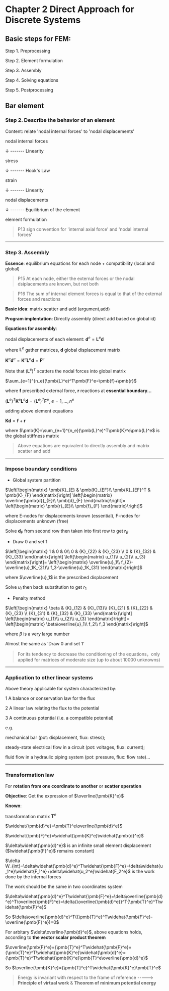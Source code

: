 # Chapter 2  Direct Approach for Discrete Systems

## Basic steps for FEM:

Step 1. Preprocessing

Step 2. Element formulation

Step 3. Assembly

Step 4. Solving equations

Step 5. Postprocessing

## Bar element

### Step 2. Describe the behavior of an element 

Content: relate 'nodal internal forces' to 'nodal displacements'

nodal internal forces 

$\downarrow$ ------- Linearity

stress

$\downarrow$ ------- Hook's Law

strain

$\downarrow$ ------- Linearity

nodal displacements 

$\downarrow$ ------- Equilibrium of the element

 element formulation


> P13 sign convention for 'internal axial force' and 'nodal internal forces'

-------


### Step 3. Assembly

**Essence**: equilibrium equations for each node + compatibility (local and global)

 > P15 At each node, either the external forces or the nodal dsiplacements are known, but not both

 > P16 The sum of internal element forces is equal to that of the external forces and reactions

**Basic idea**: matrix scatter and add (argument,add)

**Program implentation**: Directly assembly (direct add based on global id)

**Equations for assembly**:


nodal displacements of each element: $\pmb{d}^e=\pmb{L}^e\pmb{d}$

where $\pmb{L}^e$ gather matrices, $\pmb{d}$ global displacement matrix

$\pmb{K}^e\pmb{d}^e=\pmb{K}^e\pmb{L}^e\pmb{d}=\pmb{F}^e$

Note that $(\pmb{L}^e)^T$ scatters the nodal forces into global matrix

$\sum_{e=1}^{n_e}(\pmb{L}^e)^T\pmb{F}^e=\pmb{f}+\pmb{r}$

where $\pmb{f}$ prescribed external force, $\pmb{r}$ reactions at **essential boundary...**

$(\pmb{L}^e)^T\pmb{K}^e\pmb{L}^e\pmb{d}=(\pmb{L}^e)^T\pmb{F}^e$, $e=1,...,n^e$

adding above element equations

$\pmb{K}\pmb{d}=\pmb{f}+\pmb{r}$

where $\pmb{K}=\sum_{e=1}^{n_e}(\pmb{L}^e)^T\pmb{K}^e\pmb{L}^e$ is the global stiffness matrix

> Above equations are equivalent to directly assembly and matrix scatter and add

------
### Impose boundary conditions

+ Global system partition

$\left[\begin{matrix}
\pmb{K}_{E} & \pmb{K}_{EF}\\
\pmb{K}_{EF}^T & \pmb{K}_{F} 
\end{matrix}\right]
\left[\begin{matrix}
\overline{\pmb{d}}_{E}\\
\pmb{d}_{F}
\end{matrix}\right]=
\left[\begin{matrix}
\pmb{r}_{E}\\
\pmb{f}_{F}
\end{matrix}\right]$

where E-nodes for displacements known (essential), F-nodes for displacements unknown (free)

Solve $\pmb{d}_{F}$ from second row then taken into first row to get $\pmb{r}_{E}$
+ Draw 0 and set 1

$\left[\begin{matrix}
1 & 0 & 0\\
0 & {K}_{22} & {K}_{23} \\
0 & {K}_{32} & {K}_{33} 
\end{matrix}\right]
\left[\begin{matrix}
u_{1}\\
u_{2}\\
u_{3}
\end{matrix}\right]=
\left[\begin{matrix}
\overline{u}_1\\
f_{2}-\overline{u}_1K_{21}\\
f_3-\overline{u}_1K_{31}
\end{matrix}\right]$

where $\overline{u}_1$ is the prescribed displacement

Solve $u_i$ then back substitution to get $r_1$
+ Penalty method

$\left[\begin{matrix}
\beta & {K}_{12} & {K}_{13}\\
{K}_{21} & {K}_{22} & {K}_{23} \\
{K}_{31} & {K}_{32} & {K}_{33} 
\end{matrix}\right]
\left[\begin{matrix}
u_{1}\\
u_{2}\\
u_{3}
\end{matrix}\right]=
\left[\begin{matrix}
\beta\overline{u}_1\\
f_2\\
f_3
\end{matrix}\right]$

where $\beta$ is a very large number

Almost the same as 'Draw 0 and set 1'

> For its tendency to decrease the conditioning of the equations，only applied for matrices of moderate size (up to about 10000 unknowns)
------
### Application to other linear systems

Above theory applicable for system characterized by:

1 A balance or conservation law for the flux

2 A linear law relating the flux to the potential

3 A continuous potential (i.e. a compatible potential)

e.g. 

mechanical bar (pot: displacement, flux: stress); 

steady-state electrical flow in a circuit (pot: voltages, flux: current); 

fluid flow in a hydraulic piping system (pot: pressure, flux: flow rate)...

-----

### Transformation law

For **rotation from one coordinate to another** or **scatter operation**

**Objective**: Get the expression of $\overline{\pmb{K}^e}$

**Known**: 

transformation matrix $\pmb{T}^e$ 

$\widehat{\pmb{d}^e}=\pmb{T}^e\overline{\pmb{d}^e}$

$\widehat{\pmb{F}^e}=\widehat{\pmb{K}^e}\widehat{\pmb{d}^e}$

$\delta\widehat{\pmb{d}^e}$ is an infinite small element displacement ($\widehat{\pmb{F}^e}$ remains constant)

$\delta W_{int}=\delta\widehat{\pmb{d}^e}^T\widehat{\pmb{F}^e}=\delta\widehat{u_1^e}\widehat{F_1^e}+\delta\widehat{u_2^e}\widehat{F_2^e}$ is the work done by the internal forces

The work should be the same in two coordinates system

$\delta\widehat{\pmb{d}^e}^T\widehat{\pmb{F}^e}=\delta\overline{\pmb{d}^e}^T\overline{\pmb{F}^e}=\delta{\overline{\pmb{d}^e}}^T{\pmb{T}^e}^T\widehat{\pmb{F}^e}$

So $\delta\overline{\pmb{d}^e}^T({\pmb{T}^e}^T\widehat{\pmb{F}^e}-\overline{\pmb{F}^e})=0$

For arbitary $\delta\overline{\pmb{d}^e}$, above equations holds, according to **the vector scalar product theorem**

$\overline{\pmb{F}^e}={\pmb{T}^e}^T\widehat{\pmb{F}^e}={\pmb{T}^e}^T\widehat{\pmb{K}^e}\widehat{\pmb{d}^e}={\pmb{T}^e}^T\widehat{\pmb{K}^e}\pmb{T}^e\overline{\pmb{d}^e}$

So $\overline{\pmb{K}^e}={\pmb{T}^e}^T\widehat{\pmb{K}^e}\pmb{T}^e$


> Energy is invariant with respect to the frame of reference ----->  **Principle of virtual work** & **Theorem of minimum potential energy**